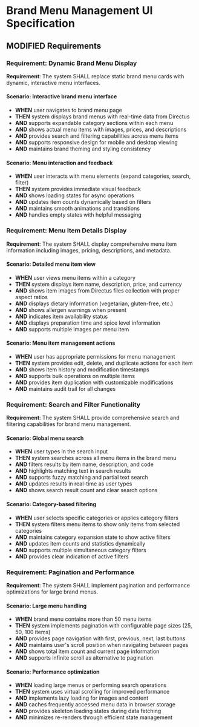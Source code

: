# Brand Menu Management UI Specification

## MODIFIED Requirements

### Requirement: Dynamic Brand Menu Display
**Requirement**: The system SHALL replace static brand menu cards with dynamic, interactive menu interfaces.

#### Scenario: Interactive brand menu interface
- **WHEN** user navigates to brand menu page
- **THEN** system displays brand menus with real-time data from Directus
- **AND** supports expandable category sections within each menu
- **AND** shows actual menu items with images, prices, and descriptions
- **AND** provides search and filtering capabilities across menu items
- **AND** supports responsive design for mobile and desktop viewing
- **AND** maintains brand theming and styling consistency

#### Scenario: Menu interaction and feedback
- **WHEN** user interacts with menu elements (expand categories, search, filter)
- **THEN** system provides immediate visual feedback
- **AND** shows loading states for async operations
- **AND** updates item counts dynamically based on filters
- **AND** maintains smooth animations and transitions
- **AND** handles empty states with helpful messaging

### Requirement: Menu Item Details Display
**Requirement**: The system SHALL display comprehensive menu item information including images, pricing, descriptions, and metadata.

#### Scenario: Detailed menu item view
- **WHEN** user views menu items within a category
- **THEN** system displays item name, description, price, and currency
- **AND** shows item images from Directus files collection with proper aspect ratios
- **AND** displays dietary information (vegetarian, gluten-free, etc.)
- **AND** shows allergen warnings when present
- **AND** indicates item availability status
- **AND** displays preparation time and spice level information
- **AND** supports multiple images per menu item

#### Scenario: Menu item management actions
- **WHEN** user has appropriate permissions for menu management
- **THEN** system provides edit, delete, and duplicate actions for each item
- **AND** shows item history and modification timestamps
- **AND** supports bulk operations on multiple items
- **AND** provides item duplication with customizable modifications
- **AND** maintains audit trail for all changes

### Requirement: Search and Filter Functionality
**Requirement**: The system SHALL provide comprehensive search and filtering capabilities for brand menu management.

#### Scenario: Global menu search
- **WHEN** user types in the search input
- **THEN** system searches across all menu items in the brand menu
- **AND** filters results by item name, description, and code
- **AND** highlights matching text in search results
- **AND** supports fuzzy matching and partial text search
- **AND** updates results in real-time as user types
- **AND** shows search result count and clear search options

#### Scenario: Category-based filtering
- **WHEN** user selects specific categories or applies category filters
- **THEN** system filters menu items to show only items from selected categories
- **AND** maintains category expansion state to show active filters
- **AND** updates item counts and statistics dynamically
- **AND** supports multiple simultaneous category filters
- **AND** provides clear indication of active filters

### Requirement: Pagination and Performance
**Requirement**: The system SHALL implement pagination and performance optimizations for large brand menus.

#### Scenario: Large menu handling
- **WHEN** brand menu contains more than 50 menu items
- **THEN** system implements pagination with configurable page sizes (25, 50, 100 items)
- **AND** provides page navigation with first, previous, next, last buttons
- **AND** maintains user's scroll position when navigating between pages
- **AND** shows total item count and current page information
- **AND** supports infinite scroll as alternative to pagination

#### Scenario: Performance optimization
- **WHEN** loading large menus or performing search operations
- **THEN** system uses virtual scrolling for improved performance
- **AND** implements lazy loading for images and content
- **AND** caches frequently accessed menu data in browser storage
- **AND** provides skeleton loading states during data fetching
- **AND** minimizes re-renders through efficient state management